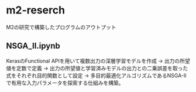 # m2-reserch
M2の研究で構築したプログラムのアウトプット

## NSGA_Ⅱ.ipynb
KerasのFunctional APIを用いて複数出力の深層学習モデルを作成 → 出力の所望値を定数で定義 → 出力の所望値と学習済みモデルの出力との二乗誤差を取った式をそれぞれ目的関数として設定 → 多目的最適化アルゴリズムであるNSGA-IIで有用な入力パラメータを探索する仕組みを構築。

